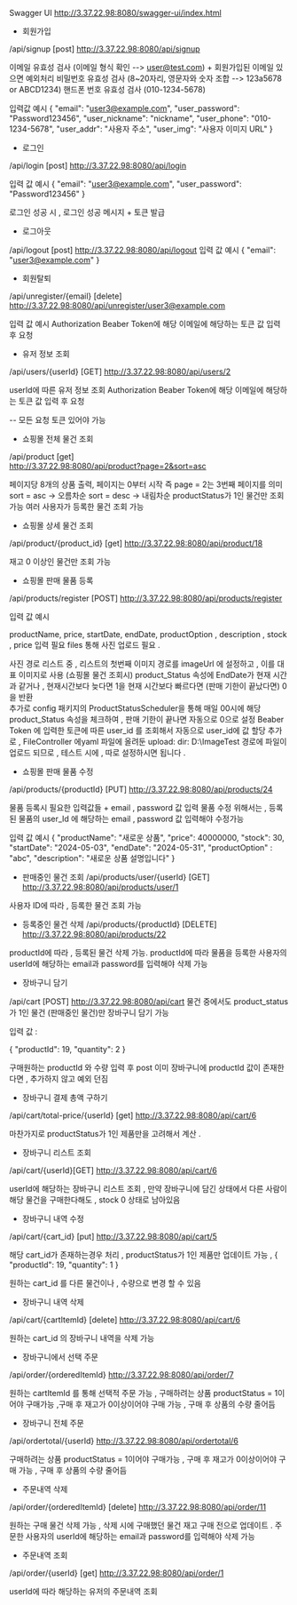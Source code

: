 Swagger UI 
http://3.37.22.98:8080/swagger-ui/index.html



<User>

- 회원가입 

/api/signup [post]
http://3.37.22.98:8080/api/signup


이메일 유효성 검사 (이메일 형식 확인 --> user@test.com) + 회원가입된 이메일 있으면 예외처리 
비밀번호 유효성 검사 (8~20자리, 영문자와 숫자 조합 --> 123a5678 or ABCD1234)
핸드폰 번호 유효성 검사 (010-1234-5678)

입력값 예시
{
    "email": "user3@example.com",
    "user_password": "Password123456",
    "user_nickname": "nickname",
    "user_phone": "010-1234-5678",
    "user_addr": "사용자 주소",
    "user_img": "사용자 이미지 URL"
}

- 로그인

/api/login [post]
http://3.37.22.98:8080/api/login

입력 값 예시
{
    "email": "user3@example.com",
    "user_password": "Password123456"
}

로그인 성공 시 , 로그인 성공 메시지 + 토큰 발급

- 로그아웃 

/api/logout [post]
http://3.37.22.98:8080/api/logout
입력 값 예시
{
    "email": "user3@example.com"
}

- 회원탈퇴 

/api/unregister/{email} [delete]
http://3.37.22.98:8080/api/unregister/user3@example.com

입력 값 예시 
Authorization Beaber Token에 
해당 이메일에 해당하는 토큰 값 입력 후 요청


- 유저 정보 조회 

/api/users/{userId} [GET]
http://3.37.22.98:8080/api/users/2

userId에 따른 유저 정보 조회 
Authorization Beaber Token에 
해당 이메일에 해당하는 토큰 값 입력 후 요청


<Product>  -- 모든 요청 토큰 있어야 가능 

- 쇼핑몰 전체 물건 조회 

/api/product [get]   
http://3.37.22.98:8080/api/product?page=2&sort=asc 

페이지당 8개의 상품 출력, 페이지는 0부터 시작 즉 page = 2는 3번째 페이지를 의미
sort = asc -> 오름차순 sort = desc -> 내림차순
productStatus가 1인 물건만 조회가능 
여러 사용자가 등록한 물건 조회 가능 

- 쇼핑몰 상세 물건 조회 

/api/product/{product_id} [get]
http://3.37.22.98:8080/api/product/18

재고 0 이상인 물건만 조회 가능 

- 쇼핑몰 판매 물품 등록 

/api/products/register [POST]
http://3.37.22.98:8080/api/products/register

입력 값 예시 

productName, price, startDate, endDate, productOption , description , stock , price 입력 필요
files 통해 사진 업로드 필요 . 

사진 경로 리스트 중 , 리스트의 첫번째 이미지 경로를 imageUrl 에 설정하고 , 이를 대표 이미지로 사용 (쇼핑몰 물건 조회시)
product_Status 속성에 EndDate가 현재 시간과 같거나 , 현재시간보다 늦다면 1을 현재 시간보다 빠르다면 (판매 기한이 끝났다면) 0을 반환  
추가로 config 패키지의 ProductStatusScheduler을 통해 매일 00시에 해당 product_Status 속성을 체크하여 , 판매 기한이 끝나면 자동으로 0으로 설정 
Beaber Token 에 입력한 토큰에 따른 user_id 를 조회해서 자동으로 user_id에 값 할당 
추가로 , FileController 에yaml 파일에 올려둔 
upload:
  dir: D:\ImageTest 
경로에 파일이 업로드 되므로 , 테스트 시에 , 따로 설정하시면 됩니다 . 


- 쇼핑몰 판매 물품 수정

/api/products/{productId} [PUT]
http://3.37.22.98:8080/api/products/24

물품 등록시 필요한 입력값들 + email , password 값 입력 
물품 수정 위해서는 , 등록된 물품의 user_Id 에 해당하는 email , password 값 입력해야 수정가능 

입력 값 예시
{
  "productName": "새로운 상품",
  "price": 40000000,
  "stock": 30,
  "startDate": "2024-05-03",
  "endDate": "2024-05-31",
  "productOption" : "abc",
  "description": "새로운 상품 설명입니다"
}


- 판매중인 물건 조회 
/api/products/user/{userId} [GET] 
http://3.37.22.98:8080/api/products/user/1

사용자 ID에 따라 , 등록한 물건 조회 가능 


- 등록중인 물건 삭제
/api/products/{productId} [DELETE]
http://3.37.22.98:8080/api/products/22 

productId에 따라 , 등록된 물건 삭제 가능. productId에 따라 물품을 등록한 사용자의 userId에 해당하는  email과 password를 입력해야 삭제 가능 


<Cart>


- 장바구니 담기


/api/cart [POST] 
http://3.37.22.98:8080/api/cart
물건 중에서도 product_status 가 1인 물건 (판매중인 물건)만 장바구니 담기 가능

입력 값 : 

{
    "productId": 19,
    "quantity": 2
}

구매원하는 productId 와 수량 입력 후 post
이미 장바구니에 productId 값이 존재한다면 , 추가하지 않고 예외 던짐 


- 장바구니 결제 총액 구하기


/api/cart/total-price/{userId} [get]
http://3.37.22.98:8080/api/cart/6 

마찬가지로 productStatus가 1인 제품만을 고려해서 계산 . 


- 장바구니 리스트 조회 

/api/cart/{userId}[GET]
http://3.37.22.98:8080/api/cart/6

userId에 해당하는 장바구니 리스트 조회 , 만약 장바구니에 담긴 상태에서 다른 사람이 해당 물건을 구매한다해도 , stock 0 상태로 남아있음 



- 장바구니 내역 수정 


/api/cart/{cart_id} [put]
http://3.37.22.98:8080/api/cart/5

해당 cart_id가 존재하는경우 처리 , productStatus가 1인 제품만 업데이트 가능 , 
{
    "productId": 19,
    "quantity": 1
}

원하는 cart_id 를 다른 물건이나 , 수량으로 변경 할 수 있음 



- 장바구니 내역 삭제
  
/api/cart/{cartItemId} [delete]
http://3.37.22.98:8080/api/cart/6

원하는 cart_id 의 장바구니 내역을 삭제 가능 


<Order>

- 장바구니에서 선택 주문

/api/order/{orderedItemId} 
http://3.37.22.98:8080/api/order/7

원하는 cartItemId 를 통해 선택적 주문 가능 , 구매하려는 상품 productStatus = 1이어야 구매가능 ,구매 후 재고가 0이상이어야 구매 가능 , 구매 후 상품의 수량 줄어듬  


- 장바구니 전체 주문 

/api/ordertotal/{userId}
http://3.37.22.98:8080/api/ordertotal/6

구매하려는 상품 productStatus = 1이어야 구매가능 , 구매 후 재고가 0이상이어야 구매 가능 , 구매 후 상품의 수량 줄어듬  



- 주문내역 삭제 

/api/order/{orderedItemId} [delete]
http://3.37.22.98:8080/api/order/11

원하는 구매 물건 삭제 가능 ,  삭제 시에 구매했던 물건 재고 구매 전으로 업데이트 .
주문한 사용자의 userId에 해당하는  email과 password를 입력해야 삭제 가능 


- 주문내역 조회 

/api/order/{userId} [get]
http://3.37.22.98:8080/api/order/1

userId에 따라 해당하는 유저의 주문내역 조회 






